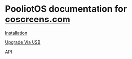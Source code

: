 # PooliotOS documentation for [coscreens.com](https://coscreens.com)

[Installation](https://github.com/christophehurpeau/pooliot-doc/tree/master/installation.md)

[Upgrade Via USB](https://github.com/christophehurpeau/pooliot-doc/tree/master/upgrade-via-usb.md)

[API](https://github.com/christophehurpeau/pooliot-doc/tree/master/api.md)
